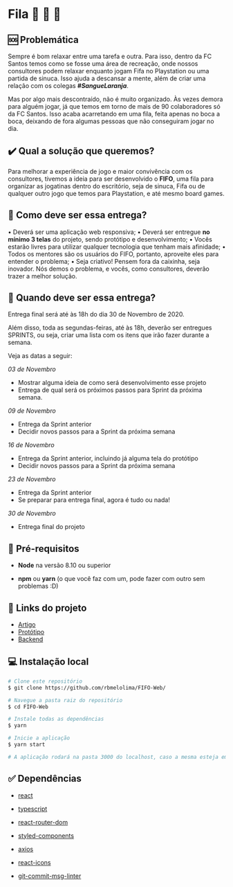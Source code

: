 # Fila :walking: :walking: :walking: 

## :sos: Problemática
Sempre é bom relaxar entre uma tarefa e outra. Para isso, dentro da FC Santos temos como se fosse uma área de recreação, onde nossos consultores podem relaxar enquanto jogam Fifa no Playstation ou uma partida de sinuca. Isso ajuda a descansar a mente, além de criar uma relação com os colegas ***#SangueLaranja***.

Mas por algo mais descontraído, não é muito organizado. Às vezes demora para alguém jogar, já que temos em torno de mais de 90 colaboradores só da FC Santos. Isso acaba acarretando em uma fila, feita apenas no boca a boca, deixando de fora algumas pessoas que não conseguiram jogar no dia.

## :heavy_check_mark: Qual a solução que queremos?
Para melhorar a experiência de jogo e maior convivência com os consultores, tivemos a ideia para ser desenvolvido o **FIFO**, uma fila para organizar as jogatinas dentro do escritório, seja de sinuca, Fifa ou de qualquer outro jogo que temos para Playstation, e até mesmo board games.

## :bookmark_tabs: Como deve ser essa entrega?
• Deverá ser uma aplicação web responsiva;
• Deverá ser entregue **no mínimo 3 telas** do projeto, sendo protótipo e desenvolvimento;
• Vocês estarão livres para utilizar qualquer tecnologia que tenham mais afinidade;
• Todos os mentores são os usuários do FIFO, portanto, aproveite eles para entender o problema;
• Seja criativo! Pensem fora da caixinha, seja inovador. Nós demos o problema, e vocês, como consultores, deverão trazer a melhor solução.

## :calendar: Quando deve ser essa entrega?

Entrega final será até às 18h do dia 30 de Novembro de 2020.

Além disso, toda as segundas-feiras, até às 18h, deverão ser entregues SPRINTS, ou seja, criar uma lista com os itens que irão fazer durante a semana.

Veja as datas a seguir:

*03 de Novembro*
- Mostrar alguma ideia de como será desenvolvimento esse projeto
- Entrega de qual será os próximos passos para Sprint da próxima semana.

*09 de Novembro*
- Entrega da Sprint anterior
- Decidir novos passos para a Sprint da próxima semana

*16 de Novembro*
- Entrega da Sprint anterior, incluindo já alguma tela do protótipo
- Decidir novos passos para a Sprint da próxima semana

*23 de Novembro*
- Entrega da Sprint anterior
- Se preparar para entrega final, agora é tudo ou nada!

*30 de Novembro*
- Entrega final do projeto

## :crystal_ball: Pré-requisitos
- **Node** na versão 8.10 ou superior 

- **npm** ou **yarn** (o que você faz com um, pode fazer com outro sem problemas :D)

## :link: Links do projeto
- [Artigo](https://palomabernardinoc.medium.com/como-melhorar-a-experi%C3%AAncia-dos-colaboradores-no-ambiente-corporativo-organizando-seus-momentos-e62a2e8ac1a1)
- [Protótipo](https://www.figma.com/file/F9oaiMW6O7qcXs9Sjo2svr/Fcamara-FIFO?node-id=534%3A1)
- [Backend](https://github.com/rbmelolima/FIFO-Server)

## :computer: Instalação local

```bash
# Clone este repositório
$ git clone https://github.com/rbmelolima/FIFO-Web/

# Navegue a pasta raiz do repositório
$ cd FIFO-Web

# Instale todas as dependências
$ yarn

# Inicie a aplicação
$ yarn start

# A aplicação rodará na pasta 3000 do localhost, caso a mesma esteja em utilização, a porta será outra.
```

## :white_check_mark: Dependências

- [react](https://pt-br.reactjs.org/docs/getting-started.html)

- [typescript](https://www.typescriptlang.org/docs/)

- [react-router-dom](https://reactrouter.com/web/guides/quick-start)

- [styled-components](https://styled-components.com/)

- [axios](https://github.com/axios/axios)

- [react-icons](https://react-icons.github.io/react-icons/)

- [git-commit-msg-linter](https://www.npmjs.com/package/git-commit-msg-linter)
